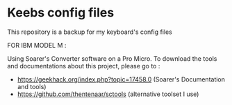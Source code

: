 # Keebs config files

This repository is a backup for my keyboard's config files

FOR IBM MODEL M :

Using Soarer's Converter software on a Pro Micro. To download the tools and documentations about this project, please go to : 
- https://geekhack.org/index.php?topic=17458.0 (Soarer's Documentation and tools) 
- https://github.com/thentenaar/sctools (alternative toolset I use)
